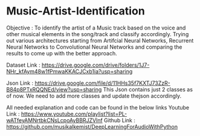 # Music-Artist-Identification

Objective : To identify the artist of a Music track based on the voice and other musical elements in the song/track and classify accordingly. Trying out various architectures starting from Artifcial Neural Networks, Recurrent Neural Networks to Convolutional Neural Networks and comparing the results to come up with the better approach.

Dataset Link : https://drive.google.com/drive/folders/1J7-NHr_kfAym48w1fPmwaKKACJCxb1ia?usp=sharing

Json Link : https://drive.google.com/file/d/11HHs35f7KXTJ73ZzR-B84p8PTxRQQNEd/view?usp=sharing
This Json contains just 2 classes as of now. We need to add more classes and update thejson accordingly.

All needed explanation and code can be found in the below links
Youtube Link : https://www.youtube.com/playlist?list=PL-wATfeyAMNrtbkCNsLcpoAyBBRJZVlnf
Github Link : https://github.com/musikalkemist/DeepLearningForAudioWithPython

